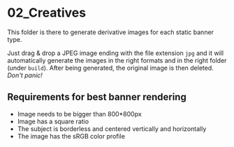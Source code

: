 # 02_Creatives

This folder is there to generate derivative images for each static banner type.

Just drag & drop a JPEG image ending with the file extension `jpg` and it will automatically generate the images in the right formats and in the right folder (under `build`). After being generated, the original image is then deleted. _Don't panic!_

## Requirements for best banner rendering

- Image needs to be bigger than 800*800px
- Image has a square ratio
- The subject is borderless and centered vertically and horizontally
- The image has the sRGB color profile